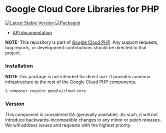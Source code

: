 # Google Cloud Core Libraries for PHP

[![Latest Stable Version](https://poser.pugx.org/google/cloud-core/v/stable)](https://packagist.org/packages/google/cloud-core) [![Packagist](https://img.shields.io/packagist/dm/google/cloud-core.svg)](https://packagist.org/packages/google/cloud-core)

* [API documentation](http://googleapis.github.io/google-cloud-php/#/docs/cloud-core/latest)

**NOTE:** This repository is part of [Google Cloud PHP](https://github.com/googleapis/google-cloud-php). Any support
requests, bug reports, or development contributions should be directed to that project.

### Installation

**NOTE** This package is not intended for direct use. It provides common infrastructure to the rest of the Google Cloud
PHP components.

```sh
$ composer require google/cloud-core
```

### Version

This component is considered GA (generally available). As such, it will not introduce backwards-incompatible changes in
any minor or patch releases. We will address issues and requests with the highest priority.
